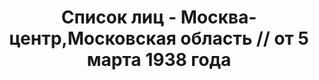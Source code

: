 ---
title: Список лиц - Москва-центр,Московская область // от 5 марта 1938 года
description: РГАСПИ, ф.17, т.7, оп.171, дело 415, лист 179
images:
- /disk/pictures/v07/17-171-415-179.jpg
- /disk/pictures/v07/17-171-415-180.jpg
- /disk/pictures/v07/17-171-415-181.jpg
- /disk/pictures/v07/17-171-415-182.jpg
- /disk/pictures/v07/17-171-415-183.jpg
---